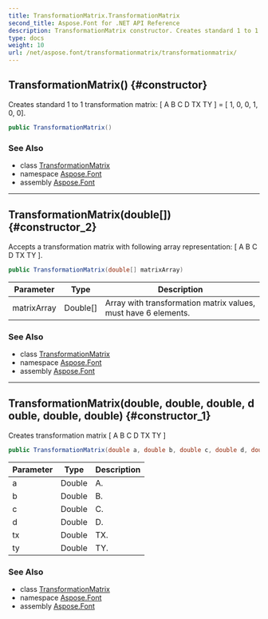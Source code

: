 ```yaml
---
title: TransformationMatrix.TransformationMatrix
second_title: Aspose.Font for .NET API Reference
description: TransformationMatrix constructor. Creates standard 1 to 1 transformation matrix  A B C D TX TY    1 0 0 1 0 0
type: docs
weight: 10
url: /net/aspose.font/transformationmatrix/transformationmatrix/
---
```

## TransformationMatrix() {#constructor}

Creates standard 1 to 1 transformation matrix: [ A B C D TX TY ] = [ 1, 0, 0, 1, 0, 0].

```csharp
public TransformationMatrix()
```

### See Also

* class [TransformationMatrix](../)
* namespace [Aspose.Font](../../../aspose.font/)
* assembly [Aspose.Font](../../../)

---

## TransformationMatrix(double[]) {#constructor_2}

Accepts a transformation matrix with following array representation: [ A B C D TX TY ].

```csharp
public TransformationMatrix(double[] matrixArray)
```

| Parameter | Type | Description |
| --- | --- | --- |
| matrixArray | Double[] | Array with transformation matrix values, must have 6 elements. |

### See Also

* class [TransformationMatrix](../)
* namespace [Aspose.Font](../../../aspose.font/)
* assembly [Aspose.Font](../../../)

---

## TransformationMatrix(double, double, double, double, double, double) {#constructor_1}

Creates transformation matrix [ A B C D TX TY ]

```csharp
public TransformationMatrix(double a, double b, double c, double d, double tx, double ty)
```

| Parameter | Type | Description |
| --- | --- | --- |
| a | Double | A. |
| b | Double | B. |
| c | Double | C. |
| d | Double | D. |
| tx | Double | TX. |
| ty | Double | TY. |

### See Also

* class [TransformationMatrix](../)
* namespace [Aspose.Font](../../../aspose.font/)
* assembly [Aspose.Font](../../../)


